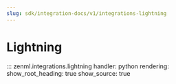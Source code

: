 ```yaml
---
slug: sdk/integration-docs/v1/integrations-lightning
---
```


# Lightning

::: zenml.integrations.lightning
    handler: python
    rendering:
      show_root_heading: true
      show_source: true
